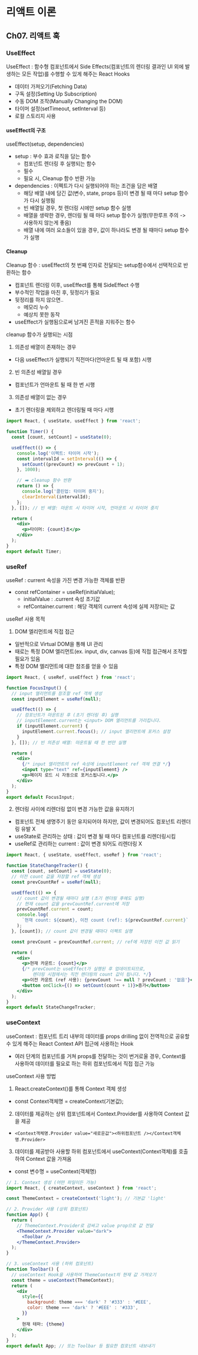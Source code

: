 # 리액트 이론

## Ch07. 리액트 훅

### UseEffect

UseEffect : 함수형 컴포넌트에서 Side Effects(컴포넌트의 렌더링 결과인 UI 외에 발생하는 모든 작업)를 수행할 수 있게 해주는 React Hooks

- 데이터 가져오기(Fetching Data)
- 구독 설정(Setting Up Subscription)
- 수동 DOM 조작(Manually Changing the DOM)
- 타이머 설정(setTimeout, setInterval 등)
- 로컬 스토리지 사용

#### useEffect의 구조

useEffect(setup, dependencies)

- setup : 부수 효과 로직을 담는 함수
  - 컴포넌트 렌더링 후 실행되는 함수
  - 필수
  - 필요 시, Cleanup 함수 반환 가능
- dependencies : 이펙트가 다시 실행되어야 하는 조건을 담은 배열
  - 해당 배열 내에 담긴 값(변수, state, props 등)이 변경 될 때 마다 setup 함수가 다시 실행됨
  - 빈 배열일 경우, 첫 렌더링 시에만 setup 함수 실행
  - 배열을 생략한 경우, 렌더링 될 때 마다 setup 함수가 실행(무한루프 주의 -> 사용하지 않는게 좋음)
  - 배열 내에 여러 요소들이 있을 경우, 값이 하나라도 변경 될 때마다 setup 함수가 실행

#### Cleanup

Cleanup 함수 : useEffect의 첫 번째 인자로 전달되는 setup함수에서 선택적으로 반환하는 함수

- 컴포넌트 렌더링 이후, useEffect를 통해 SideEffect 수행
- 부수적인 작업을 마친 후, 뒷정리가 필요
- 뒷정리를 하지 않으면..
  - 메모리 누수
  - 예상치 못한 동작
- useEffect가 실행됨으로써 남겨진 흔적을 지워주는 함수

cleanup 함수가 실행되는 시점

1. 의존성 배열이 존재하는 경우

- 다음 useEffect가 실행되기 직전마다(언마운트 될 때 포함) 시행

2. 빈 의존성 배열일 경우

- 컴포넌트가 언마운트 될 때 한 번 시행

3. 의존성 배열이 없는 경우

- 초기 렌더링을 제외하고 렌더링될 때 마다 시행

```jsx
import React, { useState, useEffect } from 'react';

function Timer() {
  const [count, setCount] = useState(0);

  useEffect(() => {
    console.log('이펙트: 타이머 시작');
    const intervalId = setInterval(() => {
      setCount((prevCount) => prevCount + 1);
    }, 1000);

    // ➡️ cleanup 함수 반환
    return () => {
      console.log('클린업: 타이머 중지');
      clearInterval(intervalId);
    };
  }, []); // 빈 배열: 마운트 시 타이머 시작, 언마운트 시 타이머 중지

  return (
    <div>
      <p>타이머: {count}초</p>
    </div>
  );
}
export default Timer;
```

### useRef

useRef : current 속성을 가진 변경 가능한 객체를 반환

- const refContainer = useRef(initialValue);
  - initialValue : .current 속성 초기값
  - refContainer.current : 해당 객체의 current 속성에 실제 저장되는 값

useRef 사용 목적

1. DOM 엘리먼트에 직접 접근

- 일반적으로 Virtual DOM을 통해 UI 관리
- 때로는 특정 DOM 엘리먼트(ex. input, div, canvas 등)에 직접 접근해서 조작할 필요가 있음
- 특정 DOM 엘리먼트에 대한 참조를 얻을 수 있음

```jsx
import React, { useRef, useEffect } from 'react';

function FocusInput() {
  // input 엘리먼트를 참조할 ref 객체 생성
  const inputElement = useRef(null);

  useEffect(() => {
    // 컴포넌트가 마운트된 후 (초기 렌더링 후) 실행
    // inputElement.current는 <input> DOM 엘리먼트를 가리킵니다.
    if (inputElement.current) {
      inputElement.current.focus(); // input 엘리먼트에 포커스 설정
    }
  }, []); // 빈 의존성 배열: 마운트될 때 한 번만 실행

  return (
    <div>
      {/* input 엘리먼트의 ref 속성에 inputElement ref 객체 연결 */}
      <input type="text" ref={inputElement} />
      <p>페이지 로드 시 자동으로 포커스됩니다.</p>
    </div>
  );
}
export default FocusInput;
```

2. 렌더링 사이에 리렌더링 없이 변경 가능한 값을 유지하기

- 컴포넌트 전체 생명주기 동안 유지되어야 하지만, 값이 변경되어도 컴포넌트 리렌더링 유발 X
- useState로 관리하는 상태 : 값이 변경 될 때 마다 컴포넌트를 리렌더링시킴
- useRef로 관리하는 current : 값이 변경 되어도 리렌더링 X

```jsx
import React, { useState, useEffect, useRef } from 'react';

function StateChangeTracker() {
  const [count, setCount] = useState(0);
  // 이전 count 값을 저장할 ref 객체 생성
  const prevCountRef = useRef(null);

  useEffect(() => {
    // count 값이 변경될 때마다 실행 (초기 렌더링 후에도 실행)
    // 현재 count 값을 prevCountRef.current에 저장
    prevCountRef.current = count;
    console.log(
      `현재 count: ${count}, 이전 count (ref): ${prevCountRef.current}`
    );
  }, [count]); // count 값이 변경될 때마다 이펙트 실행

  const prevCount = prevCountRef.current; // ref에 저장된 이전 값 읽기

  return (
    <div>
      <p>현재 카운트: {count}</p>
      {/* prevCount는 useEffect가 실행된 후 업데이트되므로,
          렌더링 시점에서는 직전 렌더링의 count 값이 됩니다. */}
      <p>이전 카운트 (ref 사용): {prevCount !== null ? prevCount : '없음'}</p>
      <button onClick={() => setCount(count + 1)}>증가</button>
    </div>
  );
}
export default StateChangeTracker;
```

### useContext

useContext : 컴포넌트 트리 내부의 데이터를 props drilling 없이 전역적으로 공유할 수 있게 해주는 React Context API 접근에 사용하는 Hook

- 여러 단계의 컴포넌트를 거쳐 props를 전달하는 것이 번거로울 경우, Context를 사용하여 데이터를 필요로 하는 하위 컴포넌트에서 직접 접근 가능

useContext 사용 방법

1. React.createContext()를 통해 Context 객체 생성

- const Context객체명 = createContext(기본값);

2. 데이터를 제공하는 상위 컴포넌트에서 Context.Provider를 사용하여 Context 값을 제공

- `<Context객체명.Provider value="새로운값"><하위컴포넌트 /></Context객체명.Provider>`

3. 데이터를 제공받아 사용할 하위 컴포넌트에서 useContext(Context객체)를 호출하여 Context 값을 가져옴

- const 변수명 = useContext(객체명)

```jsx
// 1. Context 생성 (어떤 파일이든 가능)
import React, { createContext, useContext } from 'react';

const ThemeContext = createContext('light'); // 기본값 'light'

// 2. Provider 사용 (상위 컴포넌트)
function App() {
  return (
    // ThemeContext.Provider로 감싸고 value prop으로 값 전달
    <ThemeContext.Provider value="dark">
      <Toolbar />
    </ThemeContext.Provider>
  );
}

// 3. useContext 사용 (하위 컴포넌트)
function Toolbar() {
  // useContext Hook을 사용하여 ThemeContext의 현재 값 가져오기
  const theme = useContext(ThemeContext);
  return (
    <div
      style={{
        background: theme === 'dark' ? '#333' : '#EEE',
        color: theme === 'dark' ? '#EEE' : '#333',
      }}
    >
      현재 테마: {theme}
    </div>
  );
}
export default App; // 또는 Toolbar 등 필요한 컴포넌트 내보내기
```
